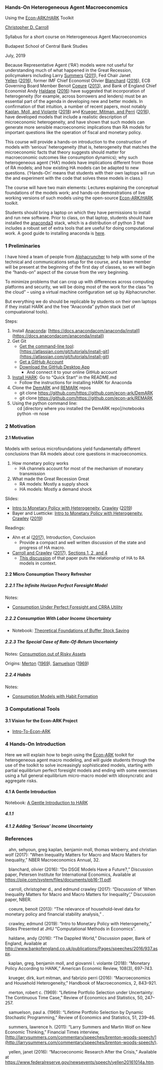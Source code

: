 ### Hands-On Heterogeneous Agent Macroeconomics

Using the [Econ-ARK/HARK](http://econ-ark.org) Toolkit

[Christopher D. Carroll](http://www.econ2.jhu.edu/people/ccarroll)

Syllabus for a short course on Heterogeneous Agent Macroeconomics

Budapest School of Central Bank Studies

July, 2019

Because Representative Agent (‘RA’) models were not useful for understanding much of what happened in the Great Recession, policymakers including Larry [Summers](#XsummersWolf2) ([2011](#XsummersWolf2)), Fed Chair Janet [Yellen](#XyellenHetero) ([2016](#XyellenHetero)), former IMF Chief Economist Olivier [Blanchard](#XblanchardDSGE) ([2016](#XblanchardDSGE)), ECB Governing Board Member Benoit [Coeure](#XcoeureHetero) ([2013](#XcoeureHetero)), and Bank of England Chief Economist Andy [Haldane](#XhaldaneDappled) ([2016](#XhaldaneDappled)) have suggested that incorporation of heterogeneity (for example, across borrowers and lenders) must be an essential part of the agenda in developing new and better models. In confirmation of that intuition, a number of recent papers, most notably [Kaplan, Moll, and Violante](#XkmvHANK) ([2018](#XkmvHANK)) and [Krueger, Mitman, and Perri](#XkmpHandbook) ([2016](#XkmpHandbook)), have developed models that include a realistic description of microeconomic heterogeneity, and have shown that such models can generate more sensible macroeconomic implications than RA models for important questions like the operation of fiscal and monetary policy.

This course will provide a hands-on introduction to the construction of models with ‘serious’ heterogeneity (that is, heterogeneity that matches the microeconomic facts that theory suggests should matter for macroeconomic outcomes like consumption dynamics); why such heterogeneous agent (‘HA’) models have implications different from those of RA models; and how existing HA models can be adapted to new questions. (‘Hands-On’ means that students with their own laptops will run the and experiment with the code that solves these models in class.)

The course will have two main elements: Lectures explaining the conceptual foundations of the models work; and hands-on demonstrations of live working versions of such models using the open-source [Econ-ARK/HARK](http://econ-ark.org/HARK) toolkit.

Students should bring a laptop on which they have permissions to install and run new software. Prior to class, on that laptop, students should have installed the [anaconda3](https://www.anaconda.com/what-is-anaconda/) stack, which is a distribution of python 3 that includes a robust set of extra tools that are useful for doing computational work. A good guide to installing anaconda is [here](https://github.com/mmcky/nyu-econ-370/blob/master/install-local-guide.pdf).

### 1  Preliminaries

I have hired a team of people from [Alphacruncher](https://alphacruncher.com) to help with some of the technical and communications setup for the course, and a team member will be present at the beginning of the first day of classes, so we will begin the “hands-on” aspect of the coruse from the very beginning.

To minimize problems that can crop up with differences across computing platforms and security, we will be doing most of the work for the class “in the cloud” – using a virtual machine configuration set up by Alphacruncher.

But everything we do should be replicable by students on their own laptops if they install HARK and the free “Anaconda” python stack (set of compuataional tools).

Steps:

1.  Install [Anaconda](https://docs.anacondacom/anaconda/install): [https://docs.anacondacom/anaconda/install](https://docs.anacondacom/anaconda/install)
2.  Get Git
    -   [Get the command-line tool](https://atlassian.com/git/tutorials/install-git): [https://atlassian.com/git/tutorials/install-git](https://atlassian.com/git/tutorials/install-git)
    -   [Get a GitHub Account](https://github.com/join)
    -   [Download the GitHub Desktop App](https://github.com/join)
        -   And connect it to your online GitHub account
3.  [Install HARK](https://github.com/https://github.com/econ-ark/HARK#Installing-Hark): Go to “Quick Start” in the README.md
    -   Follow the instructions for installing HARK for Anaconda
4.  Clone the [DemARK](https://github.com/https://github.com/econ-ark/DemARK) and [REMARK](https://github.com/https://github.com/econ-ark/REMARK) repos
    -   git clone https://github.com/https://github.com/econ-ark/DemARK
    -   git clone https://github.com/https://github.com/econ-ark/REMARK
5.  Using the python command line:
        cd \[directory where you installed the DemARK repo\]/notebooks   
        python -m nose

### 2  Motivation

#### 2.1  Motivation

Models with serious microfoundations yield fundamentally different conclusions than RA models about core questions in macroeconomics.

1.  How monetary policy works
    -   HA channels account for most of the mechanism of monetary transmission
2.  What made the Great Recession Great
    -   RA models: Mostly a supply shock
    -   HA models: Mostly a demand shock

Slides:

-   [Intro to Monetary Policy with Heterogeneity](https://github.com/llorracc/resources/blob/master/Slides/CrawleyMonPolicywithHeterogeniety.pdf), [Crawley](#XCrawleyMonPolicywithHeterogeneity) ([2019](#XCrawleyMonPolicywithHeterogeneity))
-   Bayer and Luetticke: [Intro to Monetary Policy with Heterogeneity](https://github.com/llorracc/resources/blob/master/Slides/CrawleyMonPolicywithHeterogeniety.pdf), [Crawley](#XCrawleyMonPolicywithHeterogeneity) ([2019](#XCrawleyMonPolicywithHeterogeneity))

Readings:

-   Ahn et al ([2017](#XakmwwInequality)), Introduction, Conclusion
    -   Provide a compact and well written discussion of the state and progress of HA macro.
-   [Carroll and Crawley](#XakmwwInequality-Discuss) ([2017](#XakmwwInequality-Discuss)), [Sections 1, 2, and 4](http://econ.jhu.edu/people/ccarroll/discuss/2017-04_NBER_Macro-Annual/akmwwInequality/)
    -   [This discussion](http://econ.jhu.edu/people/ccarroll/discuss/2017-04_NBER_Macro-Annual/akmwwInequality/) of that paper puts the relationship of HA to RA models in context.

#### 2.2  Micro Consumption Theory Refresher

##### 2.2.1  The Infinite Horizon Perfect Foresight Model

Notes:

-   [Consumption Under Perfect Foresight and CRRA Utility](http://www.econ2.jhu.edu/people/ccarroll/public/LectureNotes/Consumption/PerfForesightCRRA/)

##### 2.2.2  Consumption With Labor Income Uncertainty

-   Notebook: [Theoretical Foundations of Buffer Stock Saving](https://github.com/econ-ark/QuARK/blob/master/notebooks/BufferStockTheory-Problems.ipynb)

##### 2.2.3  The Special Case of Rate-Of-Return Uncertainty

Notes: [Consumption out of Risky Assets](http://www.econ2.jhu.edu/people/ccarroll/public/LectureNotes/Consumption/CRRA-RateRisk/)

Origins: [Merton](#Xmerton:restat) ([1969](#Xmerton:restat)), [Samuelson](#Xsamuelson:portfolio) ([1969](#Xsamuelson:portfolio))

##### 2.2.4  Habits

Notes:

-   [Consumption Models with Habit Formation](http://www.econ2.jhu.edu/people/ccarroll/public/LectureNotes/Consumption/Habits/)

### 3  Computational Tools

#### 3.1  Vision for the Econ-ARK Project

-   [Intro-To-Econ-ARK](https://github.com/econ-ark/PARK/blob/master/Intro-To-Econ-ARK-Overlay.pdf)

### 4  Hands-On Introduction

Here we will explain how to begin using the [Econ-ARK](http://econ-ark.org) toolkit for heterogeneous agent macro modeling, and will guide students through the use of the toolkit to solve increasingly sophisticated models, starting with partial equilibrium perfect foresight models and ending with some exercises using a full general equilibrium micro-macro model with idiosyncratic and aggregate risks.

#### 4.1  A Gentle Introduction

Notebook: [A Gentle Introduction to HARK](https://mybinder.org/v2/gh/econ-ark/DemARK/master?filepath=notebooks/Gentle-Intro-To-HARK.ipynb)

##### 4.1.1  

##### 4.1.2  Adding ‘Serious’ Income Uncertainty

### References

    ahn, sehyoun, greg kaplan, benjamin moll, thomas winberry, and christian wolf (2017): “When Inequality Matters for Macro and Macro Matters for Inequality,” NBER Macroeconomics Annual, 32.

    blanchard, olivier (2016): “Do DSGE Models Have a Future?,” Discussion paper, Petersen Institute for International Economics, Available at <https://piie.com/system/files/documents/pb16-11.pdf>.

    carroll, christopher d., and edmund crawley (2017): “Discussion of ‘When Inequality Matters for Macro and Macro Matters for Inequality’,” Discussion paper, NBER.

    coeure, benoit (2013): “The relevance of household-level data for monetary policy and financial stability analysis,” .

    crawley, edmund (2019): “Intro to Monetary Policy with Heterogeneity,” Slides Presented at JHU “Computational Methods in Economics”.

    haldane, andy (2016): “The Dappled World,” Discussion paper, Bank of England, Available at <http://www.bankofengland.co.uk/publications/Pages/speeches/2016/937.aspx>.

    kaplan, greg, benjamin moll, and giovanni l. violante (2018): “Monetary Policy According to HANK,” American Economic Review, 108(3), 697–743.

    krueger, dirk, kurt mitman, and fabrizio perri (2016): “Macroeconomics and Household Heterogeneity,” Handbook of Macroeconomics, 2, 843–921.

    merton, robert c. (1969): “Lifetime Portfolio Selection under Uncertainty: The Continuous Time Case,” Review of Economics and Statistics, 50, 247–257.

    samuelson, paul a. (1969): “Lifetime Portfolio Selection by Dynamic Stochastic Programming,” Review of Economics and Statistics, 51, 239–46.

    summers, lawrence h. (2011): “Larry Summers and Martin Wolf on New Economic Thinking,” Financial Times interview, [http://larrysummers.com/commentary/speeches/brenton-woods-speech/](http://larrysummers.com/commentary/speeches/brenton-woods-speech/).

    yellen, janet (2016): “Macroeconomic Research After the Crisis,” Available at <https://www.federalreserve.gov/newsevents/speech/yellen20161014a.htm>.

